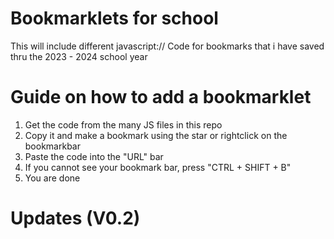 # Bookmarklets for school

This will include different javascript:// Code for bookmarks that i have saved thru the 2023 - 2024 school year

# Guide on how to add a bookmarklet

1. Get the code from the many JS files in this repo
2. Copy it and make a bookmark using the star or rightclick on the bookmarkbar
3. Paste the code into the "URL" bar
4. If you cannot see your bookmark bar, press "CTRL + SHIFT + B"
5. You are done


# Updates (V0.2)
